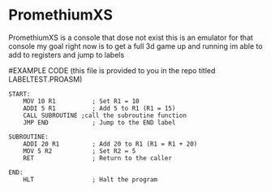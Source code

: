 # PromethiumXS

PromethiumXS is a console that dose not exist this is an emulator for that console my goal right now is to get a full 3d game up and running im able to add to registers and jump to labels


#EXAMPLE CODE
(this file is provided to you in the repo titled LABELTEST.PROASM)

```; Test PROASM file to validate labels, jumps, calls, and returns.
START:
    MOV 10 R1          ; Set R1 = 10
    ADDI 5 R1          ; Add 5 to R1 (R1 = 15)
    CALL SUBROUTINE ;call the subroutine function
    JMP END            ; Jump to the END label

SUBROUTINE:
    ADDI 20 R1         ; Add 20 to R1 (R1 = R1 + 20)
    MOV 5 R2           ; Set R2 = 5
    RET                ; Return to the caller

END:
    HLT                ; Halt the program

```
